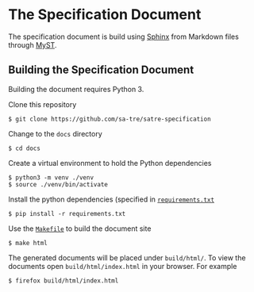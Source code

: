 # The Specification Document

The specification document is build using [Sphinx](https://www.sphinx-doc.org/en/master/) from Markdown files through [MyST](https://myst-parser.readthedocs.io/en/latest/).

## Building the Specification Document

Building the document requires Python 3.

Clone this repository

```console
$ git clone https://github.com/sa-tre/satre-specification
```

Change to the `docs` directory

```console
$ cd docs
```

Create a virtual environment to hold the Python dependencies

```console
$ python3 -m venv ./venv
$ source ./venv/bin/activate
```

Install the python dependencies (specified in [`requirements.txt`](./requirements.txt)

```console
$ pip install -r requirements.txt
```

Use the [`Makefile`](./Makefile) to build the document site

```console
$ make html
```

The generated documents will be placed under `build/html/`.
To view the documents open `build/html/index.html` in your browser.
For example

```console
$ firefox build/html/index.html
```
